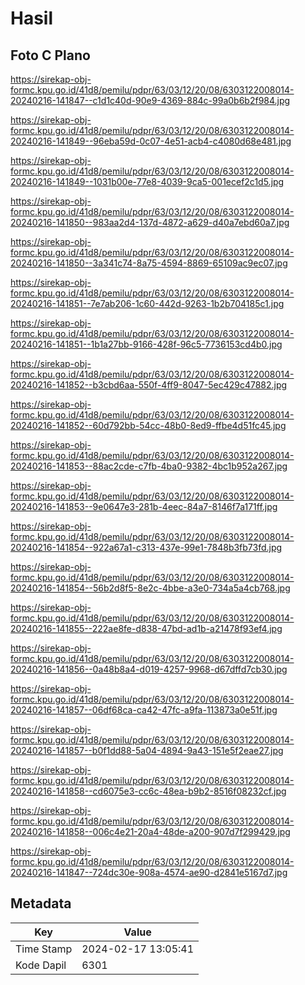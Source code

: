 # Hasil

## Foto C Plano

https://sirekap-obj-formc.kpu.go.id/41d8/pemilu/pdpr/63/03/12/20/08/6303122008014-20240216-141847--c1d1c40d-90e9-4369-884c-99a0b6b2f984.jpg

https://sirekap-obj-formc.kpu.go.id/41d8/pemilu/pdpr/63/03/12/20/08/6303122008014-20240216-141849--96eba59d-0c07-4e51-acb4-c4080d68e481.jpg

https://sirekap-obj-formc.kpu.go.id/41d8/pemilu/pdpr/63/03/12/20/08/6303122008014-20240216-141849--1031b00e-77e8-4039-9ca5-001ecef2c1d5.jpg

https://sirekap-obj-formc.kpu.go.id/41d8/pemilu/pdpr/63/03/12/20/08/6303122008014-20240216-141850--983aa2d4-137d-4872-a629-d40a7ebd60a7.jpg

https://sirekap-obj-formc.kpu.go.id/41d8/pemilu/pdpr/63/03/12/20/08/6303122008014-20240216-141850--3a341c74-8a75-4594-8869-65109ac9ec07.jpg

https://sirekap-obj-formc.kpu.go.id/41d8/pemilu/pdpr/63/03/12/20/08/6303122008014-20240216-141851--7e7ab206-1c60-442d-9263-1b2b704185c1.jpg

https://sirekap-obj-formc.kpu.go.id/41d8/pemilu/pdpr/63/03/12/20/08/6303122008014-20240216-141851--1b1a27bb-9166-428f-96c5-7736153cd4b0.jpg

https://sirekap-obj-formc.kpu.go.id/41d8/pemilu/pdpr/63/03/12/20/08/6303122008014-20240216-141852--b3cbd6aa-550f-4ff9-8047-5ec429c47882.jpg

https://sirekap-obj-formc.kpu.go.id/41d8/pemilu/pdpr/63/03/12/20/08/6303122008014-20240216-141852--60d792bb-54cc-48b0-8ed9-ffbe4d51fc45.jpg

https://sirekap-obj-formc.kpu.go.id/41d8/pemilu/pdpr/63/03/12/20/08/6303122008014-20240216-141853--88ac2cde-c7fb-4ba0-9382-4bc1b952a267.jpg

https://sirekap-obj-formc.kpu.go.id/41d8/pemilu/pdpr/63/03/12/20/08/6303122008014-20240216-141853--9e0647e3-281b-4eec-84a7-8146f7a171ff.jpg

https://sirekap-obj-formc.kpu.go.id/41d8/pemilu/pdpr/63/03/12/20/08/6303122008014-20240216-141854--922a67a1-c313-437e-99e1-7848b3fb73fd.jpg

https://sirekap-obj-formc.kpu.go.id/41d8/pemilu/pdpr/63/03/12/20/08/6303122008014-20240216-141854--56b2d8f5-8e2c-4bbe-a3e0-734a5a4cb768.jpg

https://sirekap-obj-formc.kpu.go.id/41d8/pemilu/pdpr/63/03/12/20/08/6303122008014-20240216-141855--222ae8fe-d838-47bd-ad1b-a21478f93ef4.jpg

https://sirekap-obj-formc.kpu.go.id/41d8/pemilu/pdpr/63/03/12/20/08/6303122008014-20240216-141856--0a48b8a4-d019-4257-9968-d67dffd7cb30.jpg

https://sirekap-obj-formc.kpu.go.id/41d8/pemilu/pdpr/63/03/12/20/08/6303122008014-20240216-141857--06df68ca-ca42-47fc-a9fa-113873a0e51f.jpg

https://sirekap-obj-formc.kpu.go.id/41d8/pemilu/pdpr/63/03/12/20/08/6303122008014-20240216-141857--b0f1dd88-5a04-4894-9a43-151e5f2eae27.jpg

https://sirekap-obj-formc.kpu.go.id/41d8/pemilu/pdpr/63/03/12/20/08/6303122008014-20240216-141858--cd6075e3-cc6c-48ea-b9b2-8516f08232cf.jpg

https://sirekap-obj-formc.kpu.go.id/41d8/pemilu/pdpr/63/03/12/20/08/6303122008014-20240216-141858--006c4e21-20a4-48de-a200-907d7f299429.jpg

https://sirekap-obj-formc.kpu.go.id/41d8/pemilu/pdpr/63/03/12/20/08/6303122008014-20240216-141847--724dc30e-908a-4574-ae90-d2841e5167d7.jpg


## Metadata

| Key        | Value               |
| ---------- | ------------------- |
| Time Stamp | 2024-02-17 13:05:41 |
| Kode Dapil | 6301                |



